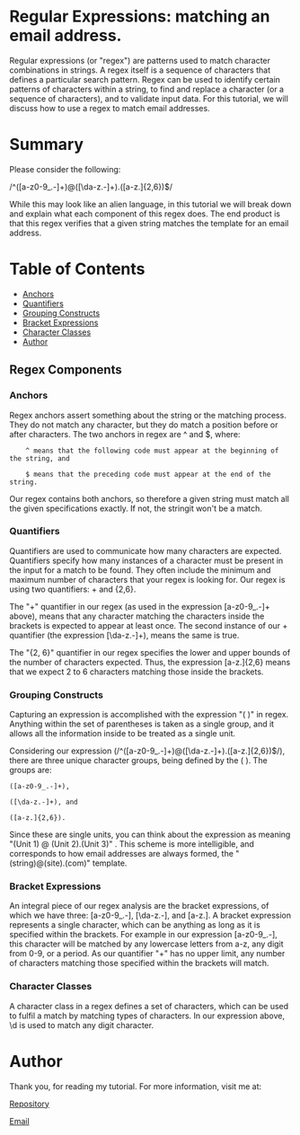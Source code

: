 
# Regular Expressions: matching an email address.

Regular expressions (or "regex") are patterns used to match character combinations in strings.  A regex itself is a sequence of characters that defines a particular search pattern. Regex can be used to identify certain patterns of characters within a string, to find and replace a character (or a sequence of characters), and to validate input data. For this tutorial, we will discuss how to use a regex to match email addresses.



# Summary

Please consider the following: 

/^([a-z0-9_.-]+)@([\da-z.-]+).([a-z.]{2,6})$/

While this may look like an alien language, in this tutorial we will break down and explain what each component of this regex does. The end product is that this regex verifies that a given string matches the template for an email address. 



# Table of Contents

- [Anchors](#anchors)
- [Quantifiers](#quantifiers)
- [Grouping Constructs](#grouping-constructs)
- [Bracket Expressions](#bracket-expressions)
- [Character Classes](#character-classes)
- [Author](#author)



## Regex Components


### Anchors

 Regex anchors assert something about the string or the matching process. They do not match any character, but they do match a position before or after characters. The two anchors in regex are ^ and $, where: 

        ^ means that the following code must appear at the beginning of the string, and

        $ means that the preceding code must appear at the end of the string.

Our regex contains both anchors, so therefore a given string must match all the given specifications exactly. If not, the stringit won't be a match.


### Quantifiers

Quantifiers are used to communicate how many characters are expected. Quantifiers specify how many instances of a character must be present in the input for a match to be found. They often include the minimum and maximum number of characters that your regex is looking for. Our regex is using two quantifiers: + and {2,6}.

The "+" quantifier in our regex (as used in the expression [a-z0-9_.-]+ above), means that any character matching the characters inside the brackets is expected to appear at least once. The second instance of our + quantifier (the expression [\da-z.-]+), means the same is true. 

The "{2, 6}" quantifier in our regex specifies the lower and upper bounds of the number of characters expected. Thus, the expression [a-z.]{2,6} means that we expect 2 to 6 characters matching those inside the brackets. 


### Grouping Constructs

Capturing an expression is accomplished with the expression "( )" in regex. Anything within the set of parentheses is taken as a single group, and it allows all the information inside to be treated as a single unit.

Considering our expression (/^([a-z0-9_.-]+)@([\da-z.-]+).([a-z.]{2,6})$/), there are three unique character groups, being defined by the ( ). The groups are:
    
    ([a-z0-9_.-]+),
    
    ([\da-z.-]+), and
    
    ([a-z.]{2,6}).


Since these are single units, you can think about the expression as meaning "(Unit 1) @ (Unit 2).(Unit 3)" . This scheme is more intelligible, and corresponds to how email addresses are always formed, the "(string)@(site).(com)" template.


### Bracket Expressions

An integral piece of our regex analysis are the bracket expressions, of which we have three: [a-z0-9_.-], [\da-z.-], and [a-z.]. A bracket expression represents a single character, which can be anything as long as it is specified within the brackets. For example in our expression [a-z0-9_.-], this character will be matched by any lowercase letters from a-z, any digit from 0-9, or a period. As our quantifier "+" has no upper limit, any number of characters matching those specified within the brackets will match.


### Character Classes

A character class in a regex defines a set of characters, which can be used to fulfil a match by matching types of characters. In our expression above, \d is used to match any digit character.





# Author

Thank you, for reading my tutorial. For more information, visit me at: 

[Repository](https://github.com/humesandrew/regex)

[Email](mailto:humes.andrew@gmail.com)